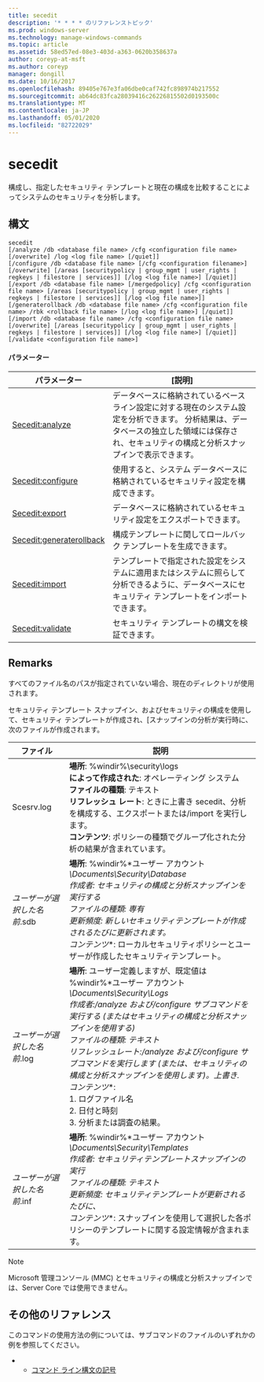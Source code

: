 ```yaml
---
title: secedit
description: '* * * * のリファレンストピック'
ms.prod: windows-server
ms.technology: manage-windows-commands
ms.topic: article
ms.assetid: 58ed57ed-08e3-403d-a363-0620b358637a
author: coreyp-at-msft
ms.author: coreyp
manager: dongill
ms.date: 10/16/2017
ms.openlocfilehash: 89405e767e3fa06dbe0caf742fc898974b217552
ms.sourcegitcommit: ab64dc83fca28039416c26226815502d0193500c
ms.translationtype: MT
ms.contentlocale: ja-JP
ms.lasthandoff: 05/01/2020
ms.locfileid: "82722029"
---
```

# <a name="secedit"></a>secedit



構成し、指定したセキュリティ テンプレートと現在の構成を比較することによってシステムのセキュリティを分析します。

## <a name="syntax"></a>構文

```
secedit 
[/analyze /db <database file name> /cfg <configuration file name> [/overwrite] /log <log file name> [/quiet]]
[/configure /db <database file name> [/cfg <configuration filename>] [/overwrite] [/areas [securitypolicy | group_mgmt | user_rights | regkeys | filestore | services]] [/log <log file name>] [/quiet]]
[/export /db <database file name> [/mergedpolicy] /cfg <configuration file name> [/areas [securitypolicy | group_mgmt | user_rights | regkeys | filestore | services]] [/log <log file name>]]
[/generaterollback /db <database file name> /cfg <configuration file name> /rbk <rollback file name> [/log <log file name>] [/quiet]]
[/import /db <database file name> /cfg <configuration file name> [/overwrite] [/areas [securitypolicy | group_mgmt | user_rights | regkeys | filestore | services]] [/log <log file name>] [/quiet]]
[/validate <configuration file name>]
```

#### <a name="parameters"></a>パラメーター

|パラメーター|[説明]|
|---------|-----------|
|[Secedit:analyze](secedit-analyze.md)|データベースに格納されているベースライン設定に対する現在のシステム設定を分析できます。  分析結果は、データベースの独立した領域には保存され、セキュリティの構成と分析スナップインで表示できます。|
|[Secedit:configure](secedit-configure.md)|使用すると、システム データベースに格納されているセキュリティ設定を構成できます。|
|[Secedit:export](secedit-export.md)|データベースに格納されているセキュリティ設定をエクスポートできます。|
|[Secedit:generaterollback](secedit-generaterollback.md)|構成テンプレートに関してロールバック テンプレートを生成できます。|
|[Secedit:import](secedit-import.md)|テンプレートで指定された設定をシステムに適用またはシステムに照らして分析できるように、データベースにセキュリティ テンプレートをインポートできます。|
|[Secedit:validate](secedit-validate.md)|セキュリティ テンプレートの構文を検証できます。|

## <a name="remarks"></a>Remarks

すべてのファイル名のパスが指定されていない場合、現在のディレクトリが使用されます。

セキュリティ テンプレート スナップイン、およびセキュリティの構成を使用して、セキュリティ テンプレートが作成され、[スナップインの分析が実行時に、次のファイルが作成されます。


|           ファイル           |                                                                                                                                                                                                                                                               説明                                                                                                                                                                                                                                                                |
|--------------------------|------------------------------------------------------------------------------------------------------------------------------------------------------------------------------------------------------------------------------------------------------------------------------------------------------------------------------------------------------------------------------------------------------------------------------------------------------------------------------------------------------------------------------------------|
|        Scesrv.log        |                                                                                                                             **場所**: %windir%\security\logs</br>**によって作成された**: オペレーティング システム</br>**ファイルの種類**: テキスト</br>**リフレッシュ レート**: ときに上書き secedit、分析を構成する、エクスポートまたは/import を実行します。</br>**コンテンツ**: ポリシーの種類でグループ化された分析の結果が含まれています。                                                                                                                             |
| *ユーザーが選択した名前*.sdb |                                                                                    **場所**: %windir%\*ユーザー アカウント<em>\Documents\Security\Database</br></em>*作成者*<em>: セキュリティの構成と分析スナップインを実行する</br></em>*ファイルの種類*<em>: 専有</br></em>*更新頻度*<em>: 新しいセキュリティテンプレートが作成されるたびに更新されます。</br></em>*コンテンツ*\*: ローカルセキュリティポリシーとユーザーが作成したセキュリティテンプレート。                                                                                    |
| *ユーザーが選択した名前*.log | **場所**: ユーザー定義しますが、既定値は %windir%\*ユーザー アカウント<em>\Documents\Security\Logs</br></em>*作成者*<em>:/analyze および/configure サブコマンドを実行する (またはセキュリティの構成と分析スナップインを使用する)</br></em>*ファイルの種類*<em>: テキスト</br></em>*リフレッシュレート*<em>:/analyze および/configure サブコマンドを実行します (または、セキュリティの構成と分析スナップインを使用します)。上書き.</br></em>*コンテンツ*\*:</br>1. ログファイル名</br>2. 日付と時刻</br>3. 分析または調査の結果。 |
| *ユーザーが選択した名前*.inf |                                                                                     **場所**: %windir%\*ユーザー アカウント<em>\Documents\Security\Templates</br></em>*作成者*<em>: セキュリティテンプレートスナップインの実行</br></em>*ファイルの種類*<em>: テキスト</br></em>*更新頻度*<em>: セキュリティテンプレートが更新されるたびに、</br></em>*コンテンツ*\*: スナップインを使用して選択した各ポリシーのテンプレートに関する設定情報が含まれます。                                                                                     |

> [!NOTE]
> Microsoft 管理コンソール (MMC) とセキュリティの構成と分析スナップインでは、Server Core では使用できません。

## <a name="additional-references"></a>その他のリファレンス

このコマンドの使用方法の例については、サブコマンドのファイルのいずれかの例を参照してください。
-   - [コマンド ライン構文の記号](command-line-syntax-key.md)